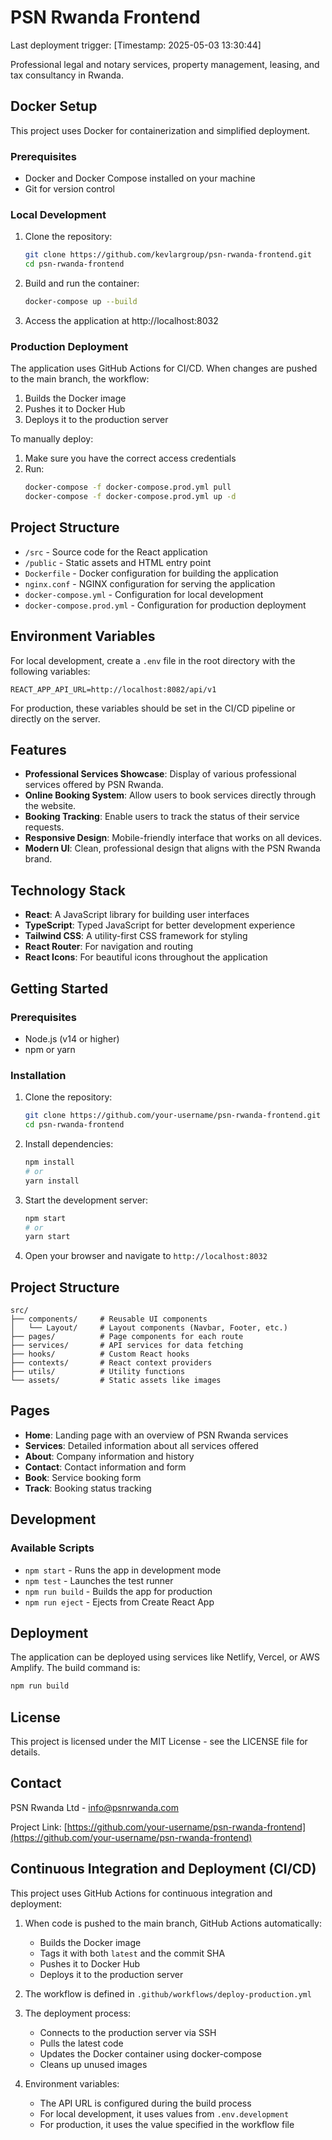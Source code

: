 # PSN Rwanda Frontend

Last deployment trigger: [Timestamp: 2025-05-03 13:30:44]

Professional legal and notary services, property management, leasing, and tax consultancy in Rwanda.

## Docker Setup

This project uses Docker for containerization and simplified deployment.

### Prerequisites

- Docker and Docker Compose installed on your machine
- Git for version control

### Local Development

1. Clone the repository:
   ```bash
   git clone https://github.com/kevlargroup/psn-rwanda-frontend.git
   cd psn-rwanda-frontend
   ```

2. Build and run the container:
   ```bash
   docker-compose up --build
   ```

3. Access the application at http://localhost:8032

### Production Deployment

The application uses GitHub Actions for CI/CD. When changes are pushed to the main branch, the workflow:

1. Builds the Docker image
2. Pushes it to Docker Hub
3. Deploys it to the production server

To manually deploy:

1. Make sure you have the correct access credentials
2. Run:
   ```bash
   docker-compose -f docker-compose.prod.yml pull
   docker-compose -f docker-compose.prod.yml up -d
   ```

## Project Structure

- `/src` - Source code for the React application
- `/public` - Static assets and HTML entry point
- `Dockerfile` - Docker configuration for building the application
- `nginx.conf` - NGINX configuration for serving the application
- `docker-compose.yml` - Configuration for local development
- `docker-compose.prod.yml` - Configuration for production deployment

## Environment Variables

For local development, create a `.env` file in the root directory with the following variables:

```
REACT_APP_API_URL=http://localhost:8082/api/v1
```

For production, these variables should be set in the CI/CD pipeline or directly on the server.

## Features

- **Professional Services Showcase**: Display of various professional services offered by PSN Rwanda.
- **Online Booking System**: Allow users to book services directly through the website.
- **Booking Tracking**: Enable users to track the status of their service requests.
- **Responsive Design**: Mobile-friendly interface that works on all devices.
- **Modern UI**: Clean, professional design that aligns with the PSN Rwanda brand.

## Technology Stack

- **React**: A JavaScript library for building user interfaces
- **TypeScript**: Typed JavaScript for better development experience
- **Tailwind CSS**: A utility-first CSS framework for styling
- **React Router**: For navigation and routing
- **React Icons**: For beautiful icons throughout the application

## Getting Started

### Prerequisites

- Node.js (v14 or higher)
- npm or yarn

### Installation

1. Clone the repository:
   ```bash
   git clone https://github.com/your-username/psn-rwanda-frontend.git
   cd psn-rwanda-frontend
   ```

2. Install dependencies:
   ```bash
   npm install
   # or
   yarn install
   ```

3. Start the development server:
   ```bash
   npm start
   # or
   yarn start
   ```

4. Open your browser and navigate to `http://localhost:8032`

## Project Structure

```
src/
├── components/     # Reusable UI components
│   └── Layout/     # Layout components (Navbar, Footer, etc.)
├── pages/          # Page components for each route
├── services/       # API services for data fetching
├── hooks/          # Custom React hooks
├── contexts/       # React context providers
├── utils/          # Utility functions
└── assets/         # Static assets like images
```

## Pages

- **Home**: Landing page with an overview of PSN Rwanda services
- **Services**: Detailed information about all services offered
- **About**: Company information and history
- **Contact**: Contact information and form
- **Book**: Service booking form
- **Track**: Booking status tracking

## Development

### Available Scripts

- `npm start` - Runs the app in development mode
- `npm test` - Launches the test runner
- `npm run build` - Builds the app for production
- `npm run eject` - Ejects from Create React App

## Deployment

The application can be deployed using services like Netlify, Vercel, or AWS Amplify. The build command is:

```bash
npm run build
```

## License

This project is licensed under the MIT License - see the LICENSE file for details.

## Contact

PSN Rwanda Ltd - [info@psnrwanda.com](mailto:info@psnrwanda.com)

Project Link: [https://github.com/your-username/psn-rwanda-frontend](https://github.com/your-username/psn-rwanda-frontend)

## Continuous Integration and Deployment (CI/CD)

This project uses GitHub Actions for continuous integration and deployment:

1. When code is pushed to the main branch, GitHub Actions automatically:
   - Builds the Docker image
   - Tags it with both `latest` and the commit SHA
   - Pushes it to Docker Hub
   - Deploys it to the production server

2. The workflow is defined in `.github/workflows/deploy-production.yml`

3. The deployment process:
   - Connects to the production server via SSH
   - Pulls the latest code
   - Updates the Docker container using docker-compose
   - Cleans up unused images

4. Environment variables:
   - The API URL is configured during the build process
   - For local development, it uses values from `.env.development`
   - For production, it uses the value specified in the workflow file 
